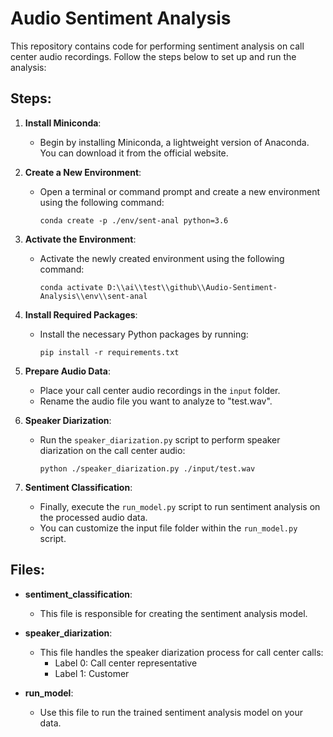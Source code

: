 # Audio Sentiment Analysis
This repository contains code for performing sentiment analysis on call center audio recordings. Follow the steps below to set up and run the analysis:

## Steps:

1. **Install Miniconda**:
    - Begin by installing Miniconda, a lightweight version of Anaconda. You can download it from the official website.

2. **Create a New Environment**:
    - Open a terminal or command prompt and create a new environment using the following command:
      ```
      conda create -p ./env/sent-anal python=3.6
      ```

3. **Activate the Environment**:
    - Activate the newly created environment using the following command:
      ```
      conda activate D:\\ai\\test\\github\\Audio-Sentiment-Analysis\\env\\sent-anal
      ```

4. **Install Required Packages**:
    - Install the necessary Python packages by running:
      ```
      pip install -r requirements.txt
      ```

5. **Prepare Audio Data**:
    - Place your call center audio recordings in the `input` folder.
    - Rename the audio file you want to analyze to \"test.wav\".

6. **Speaker Diarization**:
    - Run the `speaker_diarization.py` script to perform speaker diarization on the call center audio:
      ```
      python ./speaker_diarization.py ./input/test.wav
      ```

7. **Sentiment Classification**:
    - Finally, execute the `run_model.py` script to run sentiment analysis on the processed audio data.
    - You can customize the input file folder within the `run_model.py` script.

## Files:

- **sentiment_classification**:
  - This file is responsible for creating the sentiment analysis model.

- **speaker_diarization**:
  - This file handles the speaker diarization process for call center calls:
    - Label 0: Call center representative
    - Label 1: Customer

- **run_model**:
  - Use this file to run the trained sentiment analysis model on your data.
